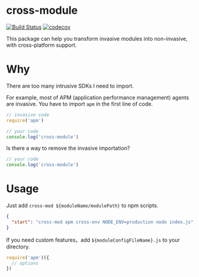 # cross-module

[![Build Status](https://travis-ci.org/Claude-Ray/cross-module.svg?branch=master)](https://travis-ci.org/Claude-Ray/cross-module)
[![codecov](https://codecov.io/gh/Claude-Ray/cross-module/branch/master/graph/badge.svg)](https://codecov.io/gh/Claude-Ray/cross-module)

This package can help you transform invasive modules into non-invasive, with cross-platform support.

# Why
There are too many intrusive SDKs I need to import.

For example, most of APM (application performance management) agents are invasive. You have to import `apm` in the first line of code.

```js
// invasive code
require('apm')

// your code
console.log('cross-module')
```

Is there a way to remove the invasive importation?

```js
// your code
console.log('cross-module')
```

# Usage

Just add `cross-mod ${moduleName/modulePath}` to npm scripts.

```json
{
  "start": "cross-mod apm cross-env NODE_ENV=production node index.js"
}
```

If you need custom features，add `${moduleConfigFileName}.js` to your directory.
```js
require('apm')({
  // options
})
```
